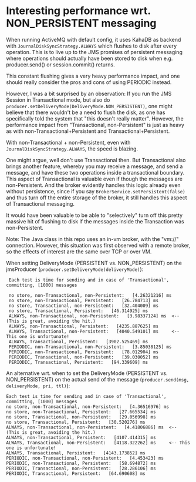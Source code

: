 # Interesting performance wrt. NON_PERSISTENT messaging

When running ActiveMQ with default config, it uses KahaDB as backend with ```JournalDiskSyncStrategy.ALWAYS``` which
flushes to disk after every operation. This is to live up to the JMS promises of persistent messaging where operations
should actually have been stored to disk when e.g. producer.send() or session.commit() returns.

This constant flushing gives a very heavy performance impact, and one should really consider the pros and cons of using
PERIODIC instead.

However, I was a bit surprised by an observation: If you  run the JMS Session in Transactional mode, but also do 
```producer.setDeliveryMode(DeliveryMode.NON_PERSISTENT)```, one might believe that there wouldn't be a need to flush
the disk, as one has specifically told the system that "this doesn't really matter". However, the performance impact
from "Transactional, non-Persistent" is just as heavy as with non-Transactional+Persistent and Transactional+Persistent.

With non-Transactional + non-Persistent, even with ```JournalDiskSyncStrategy.ALWAYS```, the speed is blazing.

One might argue, well don't use Transactional then. But Transactional also brings another feature, whereby you may
receive a message, and send a message, and have these two operations inside a transactional boundary. This aspect
of Transactional is valuable even if though the messages are non-Persistent. And the broker evidently handles this
logic already even without persistence, since if you say ```BrokerService.setPersistent(false)``` and thus turn off the
entire storage of the broker, it still handles this aspect of Transactional messaging.

It would have been valuable to be able to "selectively" turn off this pretty massive hit of flushing to disk if the
messages inside the Transaction was non-Persistent. 

Note: The Java class in this repo uses an in-vm broker, with the "vm://" connection. However, this situation was first
observed with a remote broker, so the effects of interest are the same over TCP or over VM.

When setting DeliveryMode (PERSISTENT vs. NON_PERSISTENT) on the jmsProducer
(```producer.setDeliveryMode(deliveryMode)```):
```
 Each test is time for sending and in case of 'Transactional', committing, [1000] messages
 
 no store, non-Transactional, non-Persistent:   [4.26321216] ms 
 no store, non-Transactional, Persistent:   [26.784713] ms 
 no store, Transactional, non-Persistent:   [32.404009] ms 
 no store, Transactional, Persistent:   [46.314925] ms 
 ALWAYS, non-Transactional, non-Persistent:   [3.98337124] ms  <-- (This is great, avoiding the hit.)
 ALWAYS, non-Transactional, Persistent:   [4235.887625] ms 
 ALWAYS, Transactional, non-Persistent:   [4040.549101] ms     <-- This one is unfortunate!
 ALWAYS, Transactional, Persistent:   [3902.525469] ms 
 PERIODIC, non-Transactional, non-Persistent:   [3.85038125] ms 
 PERIODIC, non-Transactional, Persistent:   [78.012904] ms 
 PERIODIC, Transactional, non-Persistent:   [39.030052] ms 
 PERIODIC, Transactional, Persistent:   [94.339609] ms 

```

An alternative wrt. when to set the DeliveryMode (PERSISTENT vs. NON_PERSISTENT) on the actual send of the
message (```producer.send(msg, deliveryMode, pri, ttl)```):
```
Each test is time for sending and in case of 'Transactional', committing, [1000] messages
no store, non-Transactional, non-Persistent:   [4.36516976] ms
no store, non-Transactional, Persistent:   [27.665534] ms
no store, Transactional, non-Persistent:   [29.056998] ms
no store, Transactional, Persistent:   [30.520276] ms
ALWAYS, non-Transactional, non-Persistent:   [4.41806886] ms  <-- (This is great, avoiding the hit.)
ALWAYS, non-Transactional, Persistent:   [4107.414315] ms
ALWAYS, Transactional, non-Persistent:   [4118.322262] ms     <-- This one is unfortunate!
ALWAYS, Transactional, Persistent:   [4143.173852] ms
PERIODIC, non-Transactional, non-Persistent:   [4.453423] ms
PERIODIC, non-Transactional, Persistent:   [58.694872] ms
PERIODIC, Transactional, non-Persistent:   [28.286106] ms
PERIODIC, Transactional, Persistent:   [64.690608] ms
```
